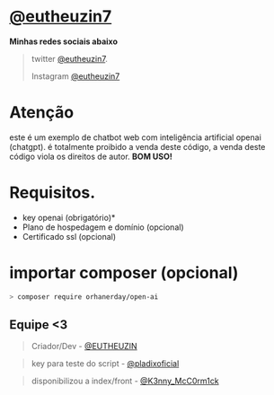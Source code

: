 # **[@eutheuzin7](https://github.com/eutheuzin7)**
**Minhas redes sociais abaixo**

> twitter [@eutheuzin7](https://twitter.com/eutheuzin7).
> 
> Instagram [@eutheuzin7](https://instagram.com/eutheuzin7)

# Atenção
este é um exemplo de chatbot web com inteligência artificial openai (chatgpt). é totalmente proibido a venda deste código, a venda deste código viola os direitos de autor. **BOM USO!**

# Requisitos.
- key openai (obrigatório)*
- Plano de hospedagem e domínio (opcional)
- Certificado ssl (opcional)

# importar composer (opcional)
```sh
> composer require orhanerday/open-ai
```

## Equipe <3
> Criador/Dev - [@EUTHEUZIN](https://t.me/EUTHEUZIN)

> key para teste do script - [@pladixoficial](https://t.me/pladixoficial)

> disponibilizou a index/front - [@K3nny_McC0rm1ck](https://t.me/K3nny_McC0rm1ck)
